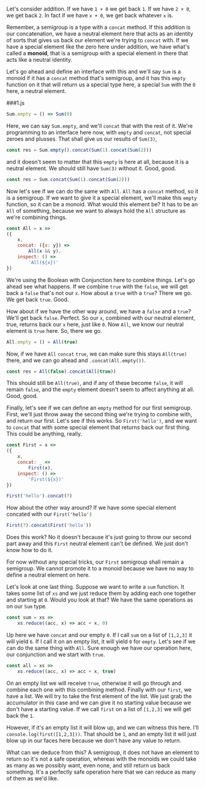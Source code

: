 Let's consider addition. If we have `1 + 0` we get back `1`. If we have `2 + 0`, we get back `2`. In fact if we have `x + 0`, we get back whatever `x` is.

Remember, a semigroup is a type with a `concat` method. If this addition is our concatenation, we have a neutral element here that acts as an identity of sorts that gives us back our element we're trying to `concat` with. If we have a special element like the zero here under addition, we have what's called a **monoid**, that is a semigroup with a special element in there that acts like a neutral identity.

Let's go ahead and define an interface with this and we'll say `Sum` is a monoid if it has a `concat` method that's semigroup, and it has this `empty` function on it that will return us a special type here, a special `Sum` with the `0` here, a neutral element.

###1.js
```javascript
Sum.empty = () => Sum(0)
```

Here, we can say `Sum.empty`, and we'll `concat` that with the rest of it. We're programming to an interface here now, with `empty` and `concat`, not special zeroes and plusses. That shall give us our results of `Sum(3)`,

```javascript
const res = Sum.empty().concat(Sum(1).concat(Sum(2)))
```

and it doesn't seem to matter that this `empty` is here at all, because it is a neutral element. We should still have `Sum(3)` without it. Good, good.

```javascript
const res = Sum.concat(Sum(1).concat(Sum(2)))
```

Now let's see if we can do the same with `All`. `All` has a `concat` method, so it is a semigroup. If we want to give it a special element, we'll make this `empty` function, so it can be a monoid. What would this element be? It has to be an `All` of something, because we want to always hold the `All` structure as we're combining things.

```javascript
const All = x => 
({
    x, 
    concat: ({x: y}) =>
        All(x && y),
    inspect: () =>
        'All(${x})'
})
```

We're using the Boolean with Conjunction here to combine things. Let's go ahead see what happens. If we combine `true` with the `false`, we will get back a `false` that's not our `x`. How about a `true` with a `true`? There we go. We get back `true`. Good.

How about if we have the other way around, we have a `false` and a `true`? We'll get back `false`. Perfect. So our `x`, combined with our neutral element, true, returns back our `x` here, just like `0`. Now `All`, we know our neutral element is `true` here. So, there we go.

```javascript
All.empty = () = All(true)
```

Now, if we have `All` `concat` `true`, we can make sure this stays `All(true)` there, and we can go ahead and `.concat(All.empty())`.

```javascript
const res = All(false).concat(All(true))
```

This should still be `All(true)`, and if any of these become `false`, it will remain `false`, and the `empty` element doesn't seem to affect anything at all. Good, good.

Finally, let's see if we can define an `empty` method for our first semigroup. First, we'll just throw away the second thing we're trying to combine with, and return our first. Let's see if this works. So `First('hello')`, and we want to `concat` that with some special element that returns back our first thing. This could be anything, really.

```javascript
const First = x =>
({
    x, 
    concat: _ =>
        First(x),
    inspect: () =>
        'First(${x})'
})

First('hello').concat(?)
```

How about the other way around? If we have some special element concated with our `First('hello')` 

```javascript
First(?).concat(First('hello'))
```

Does this work? No it doesn't because it's just going to throw our second part away and this `First` neutral element can't be defined. We just don't know how to do it.

For now without any special tricks, our `First` semigroup shall remain a semigroup. We cannot promote it to a monoid because we have no way to define a neutral element on here.

Let's look at one last thing. Suppose we want to write a `sum` function. It takes some list of `xs` and we just reduce them by adding each one together and starting at `0`. Would you look at that? We have the same operations as on our `Sum` type.

```javascript 
const sum = xs =>
    xs.reduce((acc, x) => acc + x, 0)
```

Up here we have `concat` and our empty `0`. If I call `sum` on a list of `[1,2,3]` it will yield `6`. If I call it on an empty list, it will yield `0` for `empty`. Let's see if we can do the same thing with `All`. Sure enough we have our operation here, our conjunction and we start with `true`.

```javascript 
const all = xs =>
    xs.reduce((acc, x) => acc + x, true)
```

On an empty list we will receive `true`, otherwise it will go through and combine each one with this combining method. Finally with our `first`, we have a list. We will try to take the first element of the list. We just grab the accumulator in this case and we can give it no starting value because we don't have a starting value. If we call `first` on a list of `[1,2,3]` we will get back the `1`.

However, if it's an empty list it will blow up, and we can witness this here. I'll `console.log(first([1,2,3]))`. That should be `1`, and an empty list it will just blow up in our faces here because we don't have any value to return.

What can we deduce from this? A semigroup, it does not have an element to return so it's not a safe operation, whereas with the monoids we could take as many as we possibly want, even none, and still return us back something. It's a perfectly safe operation here that we can reduce as many of them as we'd like.
